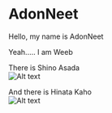 # AdonNeet 

Hello, my name is AdonNeet  

Yeah..... I am Weeb  

There is Shino Asada  
![Alt text](https://cdn.discordapp.com/attachments/736546127075213392/1051522525991026818/Sinon_PerfectButNeedSomeEnchance.gif "Shino Asada")

And there is Hinata Kaho  
![Alt text](https://cdn.discordapp.com/attachments/736546127075213392/1052519488819581040/HinataKaho_75speed.gif "Hinata Kaho")

